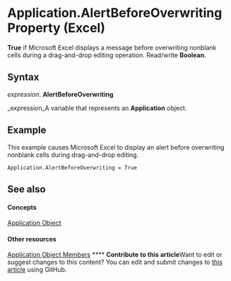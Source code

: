 
# Application.AlertBeforeOverwriting Property (Excel)

 **True** if Microsoft Excel displays a message before overwriting nonblank cells during a drag-and-drop editing operation. Read/write **Boolean**.


## Syntax

 _expression_. **AlertBeforeOverwriting**

 _expression_A variable that represents an  **Application** object.


## Example

This example causes Microsoft Excel to display an alert before overwriting nonblank cells during drag-and-drop editing.


```
Application.AlertBeforeOverwriting = True
```


## See also


#### Concepts


 [Application Object](19b73597-5cf9-4f56-8227-b5211f657f6f.md)
#### Other resources


 [Application Object Members](4cb9ca42-8d07-cc9c-2d80-4eb9a5921e1e.md)
****   **Contribute to this article**Want to edit or suggest changes to this content? You can edit and submit changes to  [this article](https://github.com/jhershey00/VBA_Excel_Test/OpenXMLCon/articles/75c69d9d-bd6e-c0c9-71c4-c9d92333d233.md) using GitHub.

